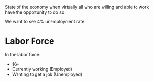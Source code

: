 State of the economy when virtually all who are willing and able to work have the opportunity to do so.

We want to see $4\%$ unemployment rate.

# Labor Force
In the labor force:
- $16+$
- Currently working (Employed)
- Wanting to get a job (Unemployed)
